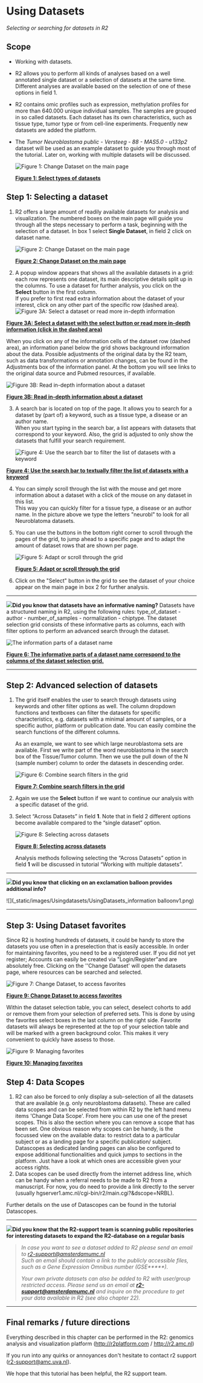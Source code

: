 <a id="using_datasets"> </a>

Using Datasets
==============

*Selecting or searching for datasets in R2*

Scope
-----

- Working with datasets.
- R2 allows you to perform all kinds of analyses based on a well
    annotated single dataset or a selection of datasets at the
    same time. Different analyses are available based on the selection
    of one of these options in field 1.
- R2 contains omic profiles such as expression, methylation profiles for more than 640.000 unique
    individual samples. The samples are grouped in so
    called datasets. Each dataset has its own characteristics, such as
    tissue type, tumor type or from cell-line experiments. Frequently new datasets are added the platform.
- The *Tumor Neuroblastoma public - Versteeg - 88 - MAS5.0 -
    u133p2* dataset will be used as an example dataset to guide you
    through most of the tutorial. Later on, working with multiple
    datasets will be discussed.

   ![](_static/images/Usingdatasets/Usingdatasets_type.png "Figure 1: Change Dataset on the main page")

   [**Figure 1: Select types of datasets**](_static/images/Usingdatasets_type.png)



Step 1: Selecting a dataset
---------------

1.  R2 offers a large amount of readily available datasets for analysis
    and visualization. The numbered boxes on the main page will guide
    you through all the steps necessary to perform a task, beginning with the selection of a dataset. In box 1 select **Single Dataset**, in field 2 click on dataset name.
	
	![](_static/images/Usingdatasets/UsingDataset_selectv1.png "Figure 2: Change Dataset on the main page")
	
	[**Figure 2: Change Dataset on the main page**](_static/images/UsingDataset_select.png)
	
2.  A popup window appears that shows all the available datasets in a grid: each row represents one dataset, its main descriptive details split up in the columns. To use a dataset for further analysis, you click on the **Select** button in the first column.   
   If you prefer to first read extra information about the dataset of your interest, click on any other part of the specific row (dashed area).
   ![](_static/images/Usingdatasets/UsingDataset_select_selectbutton.png "Figure 3A: Select a dataset or read more in-depth information")

   [**Figure 3A: Select a dataset with the select button or read more in-depth information (click in the dashed area)**](_static/images/Usingdatasets/UsingDataset_select_selectbutton.png)  

 When you click on any of the information cells of the dataset row (dashed area), an information panel below the grid shows background information about the data. Possible adjustments of the original data by the R2 team, such as data transformations or annotation changes, can be found in the Adjustments box of the information panel. At the bottom you will see links to the original data source and Pubmed resources, if available. 

![](_static/images/Usingdatasets/UsingDataset_click_information.png "Figure 3B: Read in-depth information about a dataset")
	
 [**Figure 3B:  Read in-depth information about a dataset**](_static/images/Usingdatasets/UsingDataset_click_information.png) 

3. A search bar is located on top of the page. It allows you to search for a dataset by (part of) a keyword, such as a tissue type, a disease or an author name.   
       When you start typing in the search bar, a list appears with datasets that correspond to your keyword. Also, the grid is adjusted to only show the datasets that fulfill your search requirement.

   ![](_static/images/Usingdatasets/UsingDataset_select_dropdown_text.png "Figure 4: Use the search bar to filter the list of datasets with a keyword")
		 

[**Figure 4: Use the search bar to textually filter the list of datasets with a keyword**](_static/images/Usingdatasets/UsingDataset_select_dropdown_text.png)  
   
 4.   You can simply scroll through the list with the mouse and get more information about a dataset with a click of the mouse on any dataset in this list.  
    This way you can quickly filter for a tissue type, a disease or an author name. In the picture above we type the letters "neurobl" to look for all Neuroblatoma datasets. 
   
5. You can use the buttons in the bottom right corner to scroll through the pages of the grid, to jump ahead to a specific page and to adapt the amount of dataset rows that are shown per page. 

    ![](_static/images/Usingdatasets/UsingDataset_scroll_through_grid.png "Figure 5: Adapt or scroll through the grid")
	
    [**Figure 5: Adapt or scroll through the grid**](_static/images/Usingdatastes/UsingDataset_scroll_through_grid.png) 
    
6. Click on the "Select" button in the grid to see the dataset of your choice appear on the main page in box 2 for further analysis.



----------

  ![](_static/images/R2d2_logo.png)**Did you know that datasets have an informative naming?**   Datasets have a structured naming in R2, using the following rules: type_of_dataset - author - number_of_samples - normalization - chiptype. The dataset selection grid consists of these informative parts as columns, each with filter options to perform an advanced search through the dataset.

  ![](_static/images/Usingdatasets/UsingDataset_understanding_dataset_names.png "The information parts of a dataset name")
	
  [**Figure 6: The informative parts of a dataset name correspond to the columns of the dataset selection grid.**](_static/images/Usingdatasets/UsingDataset_understanding_dataset_names.png) 

----------


Step 2: Advanced selection of datasets
---------------

1.  The grid itself enables the user to search through datasets using keywords and other filter options as well. The column dropdown functions and textboxes can filter the datasets for specific characteristics, e.g. datasets with a minimal amount of samples, or a specific author, platform or publication date. You can easily combine the search functions of the different columns.  
  
     As an example, we want to see which large neuroblastoma sets are available. First we write part of the word neuroblastoma in the search box of the Tissue/Tumor column. Then we use the pull down of the N (sample number) column to order the datasets in descending order. 
	
	![](_static/images/Usingdatasets/UsingDataset_combine_grid_filters.png "Figure 6: Combine search filters in the grid")
	
	[**Figure 7: Combine search filters in the grid**](_static/images/Usingdatasets/UsingDataset_combine_grid_filters.png)
	
2.  Again we use the **Select** button if we want to continue our analysis with a specific dataset of the grid. 
	
5.  Select “Across Datasets” in field **1**. Note that in field 2
    different options become available compared to the “single
    dataset” option.
   
	![](_static/images/Usingdatasets/UsingDatasets_SelectAcrossDatasetsInR2v1.png "Figure 8: Selecting across datasets")
	
	[**Figure 8: Selecting across datasets**](_static/images/Usingdatasets/UsingDatasets_SelectAcrossDatasetsInR2v1.png)
	
	Analysis methods following selecting the “Across Datasets” option in field **1** will be discussed in tutorial “Working with multiple datasets”.  


-------------
 ![](_static/images/R2d2_logo.png)**Did you know that clicking on an exclamation balloon provides additional info?**      

![](_static/images/Usingdatasets/UsingDatasets_information balloonv1.png)

-------------


Step 3: Using Dataset favorites
---------------

Since R2 is hosting hundreds of datasets, it could be handy to store the datasets you use often in a preselection that is easily accessible. In order for maintaining favorites, you need to be a registered user. If you did not yet register; Accounts can easily be created via "Login/Register"and are absolutely free. Clicking on the ''Change Dataset' will open the datasets page, where resources can be searched and selected.

![](_static/images/Usingdatasets/UsingDataset_selectv1.png  "Figure 7: Change Dataset, to access favorites")
	
[**Figure 9: Change Dataset to access favorites**](_static/images/Usingdatasets/UsingDatasets_favorites.png)

Within the dataset selection table, you can select, deselect cohorts to add or remove them from your selection of preferred sets. This is done by using the favorites select boxes  in the last column on the right side. Favorite datasets will always be represented at the top of your selection table and will be marked with a green background color. This makes it very convenient to quickly have assess to those. 

![](_static/images/Usingdatasets/UsingDataset_selectfav.png "Figure 9: Managing favorites")
	
[**Figure 10: Managing favorites**](_static/images/Usingdatasets/UsingDataset_selectfav.png)


Step 4: Data Scopes
---------------

1.  R2 can also be forced to only display a sub-selection of all the datasets that are available (e.g. only neuroblastoma datasets). These are called data scopes and can be selected from within R2 by the left hand menu items 'Change Data Scope'. 
    From here you can use one of the preset scopes. 
    This is also the section where you can remove a scope that has been set. 
    One obvious reason why scopes can be handy, is the focussed view on the available data: 
    to restrict data to a particular subject or as a landing page for a specific publication/ subject.
    Datascopes as dedicated landing pages can also be configured to expose additional functionalities and quick jumps to sections in the platform. Just have a look at which ones are accessible given your access rights.  
2. Data scopes can be used directly from the internet address line, which can be handy when a referral needs to be made to R2 from a manuscript. For now, you do need to provide a link directly to the server (usually hgserver1.amc.nl/cgi-bin/r2/main.cgi?&dscope=NRBL).  

Further details on the use of Datascopes can be found in the tutorial Datascopes.   

----------
 ![](_static/images/R2d2_logo.png)**Did you know that the R2-support team is scanning public repositories for interesting datasets to expand the R2-database on a regular basis**      

> *In case you want to see a dataset added to R2 please send an email to r2-support@amsterdamumc.nl  
> Such an email should contain a link to the publicly accessible files, such as a Gene Expression Omnibus number (GSE\*\*\*\*\*).* 
>
> *Your own private datasets can also be added to R2 with user/group restricted access. Please send us an email at* ***<r2-support@amsterdamumc.nl>*** *and inquire on the procedure to get your data available in R2 (see also chapter 22).*

---------------



Final remarks / future directions
---------------------------------


Everything described in this chapter can be performed in the R2: genomics analysis and visualization platform (http://r2platform.com / http://r2.amc.nl) 


If you run into any quirks or annoyances don't hesitate to contact r2 support
(r2-support@amc.uva.nl).


We hope that this tutorial has been helpful, the R2 support team.



